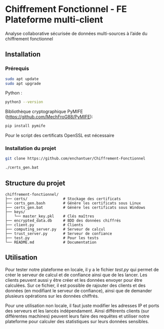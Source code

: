 # Chiffrement Fonctionnel - FE Plateforme multi-client
Analyse collaborative sécurisée de données multi-sources à l’aide du chiffrement fonctionnel

## Installation

### Prérequis
```bash
sudo apt update
sudo apt upgrade
```
Python :
```bash
python3 --version
```
Bibliothèque cryptographique PyMIFE (https://github.com/MechFroG88/PyMIFE):
```bash
pip install pymife
```
Pour le script des certificats OpenSSL est nécessaire
### Installation du projet
```bash
git clone https://github.com/enchantuer/Chiffrement-Fonctionnel
```
```bash
./certs_gen.bat
```


## Structure du projet
```
chiffrement-fonctionnel/
├── certs/                # Stockage des certificats
├── certs_gen.bash        # Génère les certificats sous Linux
├── certs_gen.bat         # Génère les certificats sous Windows
├── keys/                 
│   └── master_key.pkl    # Clés maîtres
├── encrypted_data.db     # BDD des données chiffrés
├── client.py             # Clients
├── computing_server.py   # Serveur de calcul
├── trust_server.py       # Serveur de confiance
├── test.py               # Pour les tests
└── README.md             # Documentation
```

## Utilisation
Pour tester notre plateforme en locale, il y a le fichier *test.py* qui permet de créer le serveur de calcul et de confiance ainsi que de les lancer. Les clients peuvent aussi y être créer et les données envoyer pour être calculées. Sur ce fichier, il est possible de rajouter des clients et des données (en modifiant le serveur de confiance), ainsi que de demander plusieurs opérations sur les données chiffrés.

Pour une utilisation non locale, il faut juste modifier les adresses IP et ports des serveurs et les lancés indépendament. Ainsi différents clients (sur différentes machines) peuvent leurs faire des requêtes et utiliser notre plateforme pour calculer des statistiques sur leurs données sensibles.